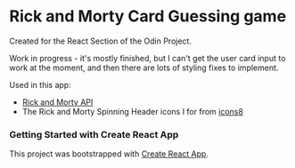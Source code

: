 # Rick and Morty Card Guessing game
Created for the React Section of the Odin Project.

Work in progress - it's mostly finished, but I can't get the user card input to work at the moment, and then there are lots of styling fixes to implement.

Used in this app:
* [Rick and Morty API](https://rickandmortyapi.com/)
* The Rick and Morty Spinning Header icons I for from [icons8](https://icons8.com/)

### Getting Started with Create React App

This project was bootstrapped with [Create React App](https://github.com/facebook/create-react-app).